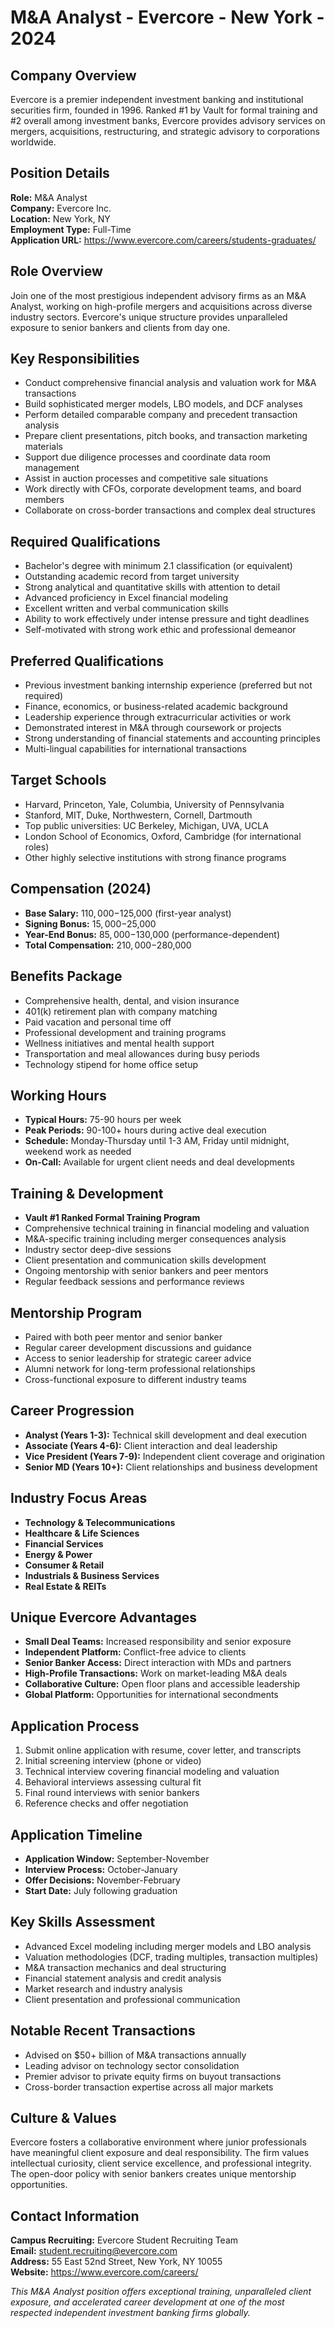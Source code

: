 # M&A Analyst - Evercore - New York - 2024

## Company Overview
Evercore is a premier independent investment banking and institutional securities firm, founded in 1996. Ranked #1 by Vault for formal training and #2 overall among investment banks, Evercore provides advisory services on mergers, acquisitions, restructuring, and strategic advisory to corporations worldwide.

## Position Details
**Role:** M&A Analyst  
**Company:** Evercore Inc.  
**Location:** New York, NY  
**Employment Type:** Full-Time  
**Application URL:** https://www.evercore.com/careers/students-graduates/

## Role Overview
Join one of the most prestigious independent advisory firms as an M&A Analyst, working on high-profile mergers and acquisitions across diverse industry sectors. Evercore's unique structure provides unparalleled exposure to senior bankers and clients from day one.

## Key Responsibilities
- Conduct comprehensive financial analysis and valuation work for M&A transactions
- Build sophisticated merger models, LBO models, and DCF analyses
- Perform detailed comparable company and precedent transaction analysis
- Prepare client presentations, pitch books, and transaction marketing materials
- Support due diligence processes and coordinate data room management
- Assist in auction processes and competitive sale situations
- Work directly with CFOs, corporate development teams, and board members
- Collaborate on cross-border transactions and complex deal structures

## Required Qualifications
- Bachelor's degree with minimum 2.1 classification (or equivalent)
- Outstanding academic record from target university
- Strong analytical and quantitative skills with attention to detail
- Advanced proficiency in Excel financial modeling
- Excellent written and verbal communication skills
- Ability to work effectively under intense pressure and tight deadlines
- Self-motivated with strong work ethic and professional demeanor

## Preferred Qualifications
- Previous investment banking internship experience (preferred but not required)
- Finance, economics, or business-related academic background
- Leadership experience through extracurricular activities or work
- Demonstrated interest in M&A through coursework or projects
- Strong understanding of financial statements and accounting principles
- Multi-lingual capabilities for international transactions

## Target Schools
- Harvard, Princeton, Yale, Columbia, University of Pennsylvania
- Stanford, MIT, Duke, Northwestern, Cornell, Dartmouth
- Top public universities: UC Berkeley, Michigan, UVA, UCLA
- London School of Economics, Oxford, Cambridge (for international roles)
- Other highly selective institutions with strong finance programs

## Compensation (2024)
- **Base Salary:** $110,000-$125,000 (first-year analyst)
- **Signing Bonus:** $15,000-$25,000
- **Year-End Bonus:** $85,000-$130,000 (performance-dependent)
- **Total Compensation:** $210,000-$280,000

## Benefits Package
- Comprehensive health, dental, and vision insurance
- 401(k) retirement plan with company matching
- Paid vacation and personal time off
- Professional development and training programs
- Wellness initiatives and mental health support
- Transportation and meal allowances during busy periods
- Technology stipend for home office setup

## Working Hours
- **Typical Hours:** 75-90 hours per week
- **Peak Periods:** 90-100+ hours during active deal execution
- **Schedule:** Monday-Thursday until 1-3 AM, Friday until midnight, weekend work as needed
- **On-Call:** Available for urgent client needs and deal developments

## Training & Development
- **Vault #1 Ranked Formal Training Program**
- Comprehensive technical training in financial modeling and valuation
- M&A-specific training including merger consequences analysis
- Industry sector deep-dive sessions
- Client presentation and communication skills development
- Ongoing mentorship with senior bankers and peer mentors
- Regular feedback sessions and performance reviews

## Mentorship Program
- Paired with both peer mentor and senior banker
- Regular career development discussions and guidance
- Access to senior leadership for strategic career advice
- Alumni network for long-term professional relationships
- Cross-functional exposure to different industry teams

## Career Progression
- **Analyst (Years 1-3):** Technical skill development and deal execution
- **Associate (Years 4-6):** Client interaction and deal leadership
- **Vice President (Years 7-9):** Independent client coverage and origination
- **Senior MD (Years 10+):** Client relationships and business development

## Industry Focus Areas
- **Technology & Telecommunications**
- **Healthcare & Life Sciences**
- **Financial Services**
- **Energy & Power**
- **Consumer & Retail**
- **Industrials & Business Services**
- **Real Estate & REITs**

## Unique Evercore Advantages
- **Small Deal Teams:** Increased responsibility and senior exposure
- **Independent Platform:** Conflict-free advice to clients
- **Senior Banker Access:** Direct interaction with MDs and partners
- **High-Profile Transactions:** Work on market-leading M&A deals
- **Collaborative Culture:** Open floor plans and accessible leadership
- **Global Platform:** Opportunities for international secondments

## Application Process
1. Submit online application with resume, cover letter, and transcripts
2. Initial screening interview (phone or video)
3. Technical interview covering financial modeling and valuation
4. Behavioral interviews assessing cultural fit
5. Final round interviews with senior bankers
6. Reference checks and offer negotiation

## Application Timeline
- **Application Window:** September-November
- **Interview Process:** October-January
- **Offer Decisions:** November-February
- **Start Date:** July following graduation

## Key Skills Assessment
- Advanced Excel modeling including merger models and LBO analysis
- Valuation methodologies (DCF, trading multiples, transaction multiples)
- M&A transaction mechanics and deal structuring
- Financial statement analysis and credit analysis
- Market research and industry analysis
- Client presentation and professional communication

## Notable Recent Transactions
- Advised on $50+ billion of M&A transactions annually
- Leading advisor on technology sector consolidation
- Premier advisor to private equity firms on buyout transactions
- Cross-border transaction expertise across all major markets

## Culture & Values
Evercore fosters a collaborative environment where junior professionals have meaningful client exposure and deal responsibility. The firm values intellectual curiosity, client service excellence, and professional integrity. The open-door policy with senior bankers creates unique mentorship opportunities.

## Contact Information
**Campus Recruiting:** Evercore Student Recruiting Team  
**Email:** student.recruiting@evercore.com  
**Address:** 55 East 52nd Street, New York, NY 10055  
**Website:** https://www.evercore.com/careers/

*This M&A Analyst position offers exceptional training, unparalleled client exposure, and accelerated career development at one of the most respected independent investment banking firms globally.*
